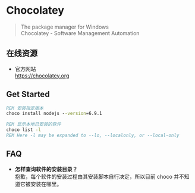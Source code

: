 #	Chocolatey

>	The package manager for Windows  
>	Chocolatey - Software Management Automation

##	在线资源

*	官方网站  
	https://chocolatey.org

##	Get Started

```cmd
REM 安装指定版本
choco install nodejs --version=6.9.1

REM 显示本地已安装的软件
choco list -l
REM Here -l may be expanded to --lo, --localonly, or --local-only
```

##	FAQ

*	__怎样查询软件的安装目录？__  
	抱歉，每个软件的安装过程由其安装脚本自行决定，所以目前 choco 并不知道它被安装在哪里。
